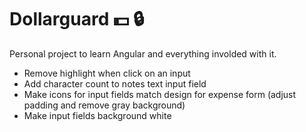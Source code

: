 # Dollarguard :dollar: :lock: 

Personal project to learn Angular and everything involded with it.


- Remove highlight when click on an input
- Add character count to notes text input field
- Make icons for input fields match design for expense form (adjust padding and remove gray background)
- Make input fields background white